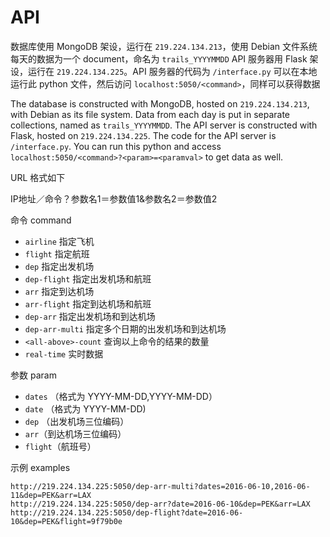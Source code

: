 # API

数据库使用 MongoDB 架设，运行在 `219.224.134.213`，使用 Debian 文件系统
每天的数据为一个 document，命名为 `trails_YYYYMMDD`
API 服务器用 Flask 架设，运行在 `219.224.134.225`。API 服务器的代码为 `/interface.py`
可以在本地运行此 python 文件，然后访问 `localhost:5050/<command>`，同样可以获得数据

The database is constructed with MongoDB, hosted on `219.224.134.213`, with Debian as its file system.
Data from each day is put in separate collections, named as `trails_YYYYMMDD`.
The API server is constructed with Flask, hosted on `219.224.134.225`.
The code for the API server is `/interface.py`.
You can run this python and access `localhost:5050/<command>?<param>=<paramval>` to get data as well.

URL 格式如下

IP地址／命令？参数名1＝参数值1&参数名2＝参数值2

命令
command

- `airline` 指定飞机
- `flight` 指定航班
- `dep` 指定出发机场
- `dep-flight` 指定出发机场和航班
- `arr` 指定到达机场
- `arr-flight` 指定到达机场和航班
- `dep-arr` 指定出发机场和到达机场
- `dep-arr-multi` 指定多个日期的出发机场和到达机场
- `<all-above>-count` 查询以上命令的结果的数量
- `real-time` 实时数据

参数
param

- `dates` （格式为 YYYY-MM-DD,YYYY-MM-DD）
- `date` （格式为 YYYY-MM-DD)
- `dep` （出发机场三位编码）
- `arr`（到达机场三位编码）
- `flight`（航班号）

示例
examples

```
http://219.224.134.225:5050/dep-arr-multi?dates=2016-06-10,2016-06-11&dep=PEK&arr=LAX
http://219.224.134.225:5050/dep-arr?date=2016-06-10&dep=PEK&arr=LAX
http://219.224.134.225:5050/dep-flight?date=2016-06-10&dep=PEK&flight=9f79b0e
```
